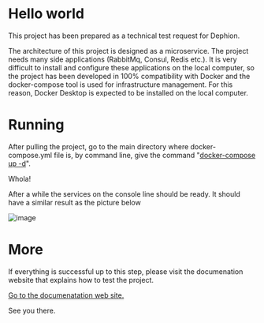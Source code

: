 # Hello world

This project has been prepared as a technical test request for Dephion.

The architecture of this project is designed as a microservice. The project needs many side applications (RabbitMq, Consul, Redis etc.). It is very difficult to install and configure these applications on the local computer, so the project has been developed in 100% compatibility with Docker and the docker-compose tool is used for infrastructure management. For this reason, Docker Desktop is expected to be installed on the local computer.

# Running

After pulling the project, go to the main directory where docker-compose.yml file is, by command line, give the command "[docker-compose up -d](https://docs.docker.com/compose/reference/up/)".

Whola!

After a while the services on the console line should be ready. It should have a similar result as the picture below

![image](https://user-images.githubusercontent.com/10263337/97156960-7fad7f80-1788-11eb-8f2e-388cf92d4661.png)

# More

If everything is successful up to this step, please visit the documenation website that explains how to test the project.

[Go to the documenatation web site.](https://reservations.readthedocs.io/en/latest/index.html#)

See you there.
